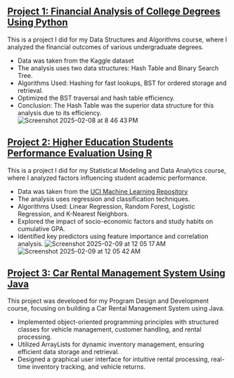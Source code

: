 ## [Project 1: Financial Analysis of College Degrees Using Python](https://github.com/lingjin0725/Python)

This is a project I did for my Data Structures and Algorithms course, where I analyzed the financial outcomes of various undergraduate degrees.  

- Data was taken from the Kaggle dataset 
- The analysis uses two data structures: Hash Table and Binary Search Tree.  
- Algorithms Used: Hashing for fast lookups, BST for ordered storage and retrieval.  
- Optimized the BST traversal and hash table efficiency.
- Conclusion: The Hash Table was the superior data structure for this analysis due to its efficiency.  
![Screenshot 2025-02-08 at 8 46 43 PM](https://github.com/user-attachments/assets/d4282b7b-a1ba-4112-8dbd-cd5d4015229f)

## [Project 2: Higher Education Students Performance Evaluation Using R](https://github.com/lingjin0725/R)

This is a project I did for my Statistical Modeling and Data Analytics course, where I analyzed factors influencing student academic performance.  

- Data was taken from the [UCI Machine Learning Repository](https://archive.ics.uci.edu/dataset/856/higher+education+students+performance+evaluation)
- The analysis uses regression and classification techniques. 
- Algorithms Used: Linear Regression, Random Forest, Logistic Regression, and K-Nearest Neighbors.  
- Explored the impact of socio-economic factors and study habits on cumulative GPA.
- Identified key predictors using feature importance and correlation analysis.
![Screenshot 2025-02-09 at 12 05 17 AM](https://github.com/user-attachments/assets/a6e70a59-8424-4aba-a1f9-dd11f91594c4)
![Screenshot 2025-02-09 at 12 05 42 AM](https://github.com/user-attachments/assets/d1f451af-e790-404f-8bda-9ffeb5987487)

## [Project 3: Car Rental Management System Using Java](https://github.com/lingjin0725/Java)

This project was developed for my Program Design and Development course, focusing on building a Car Rental Management System using Java.  

- Implemented object-oriented programming principles with structured classes for vehicle management, customer handling, and rental processing.  
- Utilized ArrayLists for dynamic inventory management, ensuring efficient data storage and retrieval.  
- Designed a graphical user interface for intuitive rental processing, real-time inventory tracking, and vehicle returns.  
